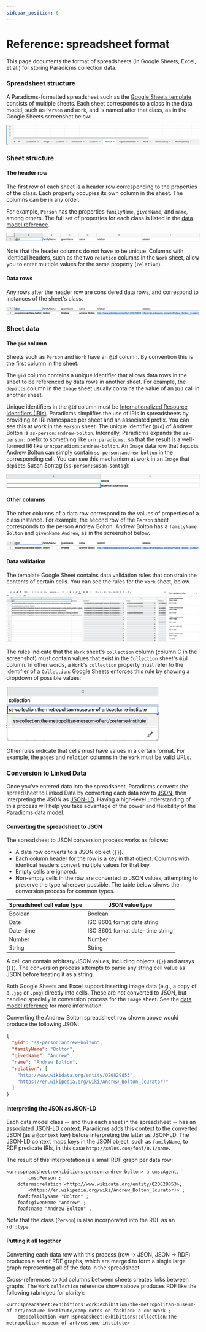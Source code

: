 ```yaml
---
sidebar_position: 6
---
```


# Reference: spreadsheet format

This page documents the format of spreadsheets (in Google Sheets, Excel, et al.) for storing Paradicms collection data.


### Spreadsheet structure

A Paradicms-formatted spreadsheet such as the [Google Sheets template](https://docs.google.com/spreadsheets/d/1j2oaMvMxY4pnXO-sEH_fky2R2gm6TQeIev_Q8rVOD4M/edit#gid=0) consists of multiple sheets. Each sheet corresponds to a class in the data model, such as `Person` and `Work`, and is named after that class, as in the Google Sheets screenshot below:

![Screenshot of spreadsheet sheet tabs](sheets.png)


### Sheet structure

#### The header row

The first row of each sheet is a header row corresponding to the properties of the class. Each property occupies its own column in the sheet. The columns can be in any order.

For example, `Person` has the properties `familyName`, `givenName`, and `name`, among others. The full set of properties for each class is listed in the [data model reference](/docs/reference/data-model).

![Screenshot of a header row](header-row.png)

Note that the header columns do not have to be unique. Columns with identical headers, such as the two `relation` columns in the `Work` sheet, allow you to enter multiple values for the same property (`relation`).

#### Data rows

Any rows after the header row are considered data rows, and correspond to instances of the sheet's class.

![Screenshot of a data row](data-row.png)


### Sheet data

#### The `@id` column

Sheets such as `Person` and `Work` have an `@id` column. By convention this is the first column in the sheet.

The `@id` column contains a unique identifier that allows data rows in the sheet to be referenced by data rows in another sheet. For example, the `depicts` column in the `Image` sheet usually contains the value of an `@id` call in another sheet.

Unique identifiers in the `@id` column must be [Internationalized Resource Identifiers (IRIs)](https://en.wikipedia.org/wiki/Internationalized_Resource_Identifier). Paradicms simplifies the use of IRIs in spreadsheets by providing an IRI namespace per sheet and an associated prefix. You can see this at work in the `Person` sheet. The unique identifier (`@id`) of Andrew Bolton is `ss-person:andrew-bolton`. Internally, Paradicms expands the `ss-person:` prefix to something like `urn:paradicms:` so that the result is a well-formed IRI like `urn:paradicms:andrew-bolton`. An `Image` data row that `depicts` Andrew Bolton can simply contain `ss-person:andrew-bolton` in the corresponding cell. You can see this mechanism at work in an `Image` that `depicts` Susan Sontag (`ss-person:susan-sontag`):

![Screenshot of an @id reference](id-reference.png)

#### Other columns

The other columns of a data row correspond to the values of properties of a class instance.  For example, the second row of the `Person` sheet corresponds to the person Andrew Bolton. Andrew Bolton has a `familyName` `Bolton` and `givenName` `Andrew`, as in the screenshot below.

![Screenshot of a data row](data-row.png)

#### Data validation

The template Google Sheet contains data validation rules that constrain the contents of certain cells. You can see the rules for the `Work` sheet, below.

![Screenshot of data validation rules](data-validation.png)

The rules indicate that the `Work` sheet's `collection` column (column C in the screenshot) must contain values that exist in the `Collection` sheet's `@id` column. In other words, a `Work`'s `collection` property must refer to the identifier of a `Collection`. Google Sheets enforces this rule by showing a dropdown of possible values:

![Screenshot of Work collection dropdown](work-collection-dropdown.png)

Other rules indicate that cells must have values in a certain format. For example, the `pages` and `relation` columns in the `Work` must be valid URLs.


### Conversion to Linked Data

Once you've entered data into the spreadsheet, Paradicms converts the spreadsheet to Linked Data by converting each data row to [JSON](https://www.json.org/), then interpreting the JSON as [JSON-LD](https://json-ld.org/). Having a high-level understanding of this process will help you take advantage of the power and flexibility of the Paradicms data model.

#### Converting the spreadsheet to JSON

The spreadsheet to JSON conversion process works as follows:

* A data row converts to a JSON object (`{}`).
* Each column header for the row is a key in that object. Columns with identical headers convert multiple values for that key.
* Empty cells are ignored.
* Non-empty cells in the row are converted to JSON values, attempting to preserve the type wherever possible. The table below shows the conversion process for common types.

| Spreadsheet cell value type | JSON value type                  |
|-----------------------------|----------------------------------|
| Boolean                     | Boolean                          |
| Date                        | ISO 8601 format date string      |
| Date-time                   | ISO 8601 format date-time string |
| Number                      | Number                           |
| String                      | String                           |

A cell can contain arbitrary JSON values, including objects (`{}`) and arrays (`[]`). The conversion process attempts to parse any string cell value as JSON before treating it as a string.

Both Google Sheets and Excel support inserting image data (e.g., a copy of a `.jpg` or `.png`) directly into cells. These are not converted to JSON, but handled specially in conversion process for the `Image` sheet. See the [data model reference](/docs/reference/data-model) for more information.

Converting the Andrew Bolton spreadsheet row shown above would produce the following JSON:
```json
{
  "@id": "ss-person:andrew-bolton",
  "familyName": "Bolton",
  "givenName": "Andrew",
  "name": "Andrew Bolton",
  "relation": [
    "http://www.wikidata.org/entity/Q20829853",
    "https://en.wikipedia.org/wiki/Andrew_Bolton_(curator)"
  ]
}
```

#### Interpreting the JSON as JSON-LD

Each data model class -- and thus each sheet in the spreadsheet -- has an associated [JSON-LD context](https://www.w3.org/TR/json-ld11/#the-context). Paradicms adds this context to the converted JSON (as a `@context` key) before interpreting the latter as JSON-LD. The JSON-LD context maps keys in the JSON object, such as `familyName`, to RDF predicate IRIs, in this case `http://xmlns.com/foaf/0.1/name`. 

The result of this interpretation is a small RDF graph per data row:

```turtle
<urn:spreadsheet:exhibitions:person:andrew-bolton> a cms:Agent,
        cms:Person ;
    dcterms:relation <http://www.wikidata.org/entity/Q20829853>,
        <https://en.wikipedia.org/wiki/Andrew_Bolton_(curator)> ;
    foaf:familyName "Bolton" ;
    foaf:givenName "Andrew" ;
    foaf:name "Andrew Bolton" .
```

Note that the class (`Person`) is also incorporated into the RDF as an `rdf:type`.

#### Putting it all together

Converting each data row with this process (row -> JSON, JSON -> RDF) produces a set of RDF graphs, which are merged to form a single large graph representing all of the data in the spreadsheet.

Cross-references to `@id` columns between sheets creates links between graphs. The `Work` `collection` reference shown above produces RDF like the following (abridged for clarity):

```turtle
<urn:spreadsheet:exhibitions:work:exhibition/the-metropolitan-museum-of-art/costume-institute/camp-notes-on-fashion> a cms:Work ;
    cms:collection <urn:spreadsheet:exhibitions:collection:the-metropolitan-museum-of-art/costume-institute> .
```

